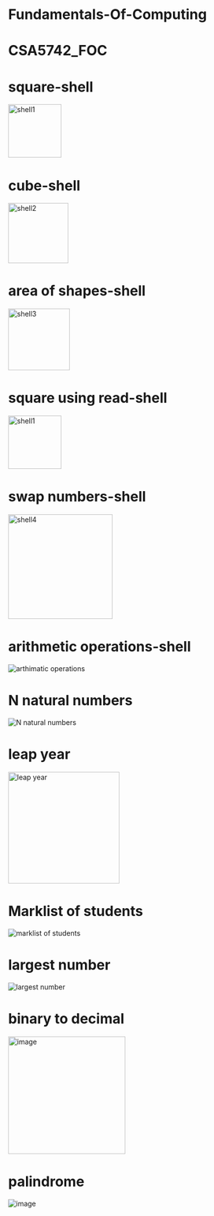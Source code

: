 # Fundamentals-Of-Computing

# CSA5742_FOC
# square-shell

<img width="108" alt="shell1" src="https://user-images.githubusercontent.com/113408005/214225294-06102307-1605-43ec-b88e-f8cae95cab1c.png">

# cube-shell

<img width="122" alt="shell2" src="https://user-images.githubusercontent.com/113408005/214225751-41af7fc1-07ee-4fef-a3ff-3937f6e15e56.png">

# area of shapes-shell

<img width="125" alt="shell3" src="https://user-images.githubusercontent.com/113408005/214248149-dbb03891-c32c-400f-be94-616420a9dd1c.png">

# square using read-shell

<img width="108" alt="shell1" src="https://user-images.githubusercontent.com/113408005/214225294-06102307-1605-43ec-b88e-f8cae95cab1c.png">

# swap numbers-shell

<img width="212" alt="shell4" src="https://user-images.githubusercontent.com/113408005/214248223-0c0c98fd-3343-496f-8996-17d5c074f88e.png">

# arithmetic operations-shell

![arthimatic operations](https://user-images.githubusercontent.com/112466183/214470992-d6c007d2-8055-4e7f-978b-71a1ef1da20f.jpg)

# N natural numbers

![N natural numbers](https://user-images.githubusercontent.com/112466183/214471349-b7f66ffa-2cb5-4617-a3e2-2c81d1d731e5.jpg)

# leap year

<img width="226" alt="leap year" src="https://user-images.githubusercontent.com/112466183/214479722-1426f352-4e45-4e7b-83fe-98ce9f49a808.png">

# Marklist of students

![marklist of students](https://user-images.githubusercontent.com/112466183/214480013-05e574f6-84c1-4f91-b30f-79c8fd4b5c0e.jpg)

# largest number

![largest number](https://user-images.githubusercontent.com/112466183/214480089-380ebbe2-9361-4300-80af-2fdc1299eb93.jpg)

# binary to decimal

<img width="238" alt="image" src="https://user-images.githubusercontent.com/112466183/214486323-2d731187-af38-4ecf-8eff-60e8df37b23f.png">

# palindrome

![image](https://user-images.githubusercontent.com/112466183/214486773-b0d90a6c-2aa8-43e8-83de-c2c6d625b029.png)
